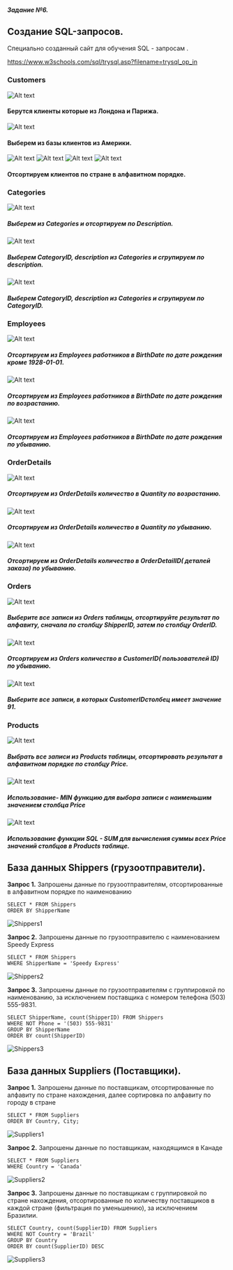##### Задание №6.



## Создание SQL-запросов.

Специально созданный сайт для обучения SQL - запросам .

https://www.w3schools.com/sql/trysql.asp?filename=trysql_op_in

### Customers

![Alt text](/misc/images/image.png)
#### Берутся клиенты которые из Лондона и Парижа.



![Alt text](/image-1.png)
#### Выберем из базы клиентов из Америки.


![Alt text](/image-2.png)
![Alt text](/image-3.png)
![Alt text](/image-4.png)
![Alt text](/image-5.png)
#### Отсортируем клиентов по стране в алфавитном порядке.


### Categories

![Alt text](/image-6.png)
##### Выберем из Categories и отсортируем по Description.



![Alt text](/image-7.png)
##### Выберем CategoryID, description из Categories и сгрупируем по description.


![Alt text](/image-8.png)
##### Выберем CategoryID, description из Categories и сгрупируем по CategoryID.


### Employees

![Alt text](/image-9.png)
##### Отсортируем из Employees работников в BirthDate по дате рождения кроме 1928-01-01.


![Alt text](/image-10.png)
##### Отсортируем из Employees работников в BirthDate по дате рождения по возрастанию.


![Alt text](/image-11.png)
##### Отсортируем из Employees работников в BirthDate по дате рождения по убыванию.


### OrderDetails

![Alt text](/image-12.png)
##### Отсортируем из OrderDetails количество в Quantity  по возрастанию.

![Alt text](/image-13.png)

##### Отсортируем из OrderDetails количество в Quantity  по убыванию.

![Alt text](/image-14.png)
##### Отсортируем из OrderDetails количество в OrderDetailID( деталей заказа) по убыванию.


### Orders

![Alt text](/image-15.png)
##### Выберите все записи из Orders таблицы, отсортируйте результат по алфавиту, сначала по столбцу ShipperID, затем по столбцу OrderID.


![Alt text](/image-16.png)
##### Отсортируем из Orders количество в CustomerID( пользователей ID) по убыванию.


![Alt text](/image-17.png)
##### Выберите все записи, в которых CustomerIDстолбец имеет значение 91.


### Products

![Alt text](/image-18.png)
##### Выбрать все записи из Products таблицы, отсортировать результат в алфавитном порядке по столбцу	Price.


![Alt text](/image-19.png)
##### Использование- MIN функцию для выбора записи с наименьшим значением столбца Price


![Alt text](/image-20.png)
##### Использование функции SQL - SUM для вычисления суммы всех Price значений столбцов в Products таблице.


## База данных Shippers (грузоотправители).  

__Запрос 1.__ Запрошены данные по грузоотправителям, отсортированные в алфавитном порядке по наименованию  

```
SELECT * FROM Shippers
ORDER BY ShipperName
```
![Shippers1](Shippers1.png)

__Запрос 2.__ Запрошены данные по грузоотправителю с наименованием Speedy Express

```
SELECT * FROM Shippers
WHERE ShipperName = 'Speedy Express'
```
![Shippers2](Shippers2.png)


__Запрос 3.__ Запрошены данные по грузоотправителям с группировкой по наименованию,  за исключением поставщика с номером телефона (503) 555-9831.

```
SELECT ShipperName, count(ShipperID) FROM Shippers
WHERE NOT Phone = '(503) 555-9831'
GROUP BY ShipperName
ORDER BY count(ShipperID)
```
![Shippers3](Shippers3.png)


## База данных Suppliers (Поставщики).  

__Запрос 1.__ Запрошены данные по поставщикам, отсортированные по алфавиту по стране нахождения, далее сортировка по алфавиту по городу в стране  

```
SELECT * FROM Suppliers  
ORDER BY Country, City;
```
![Suppliers1](Suppliers1.png)    

__Запрос 2.__ Запрошены данные по поставщикам, находящимся в Канаде

```
SELECT * FROM Suppliers 
WHERE Country = 'Canada'
```
![Suppliers2](Suppliers2.png)


__Запрос 3.__ Запрошены данные по поставщикам с группировкой по стране нахождения, отсортированные по количеству поставщиков в каждой стране (фильтрация по уменьшению), за исключением Бразилии.

```
SELECT Country, count(SupplierID) FROM Suppliers
WHERE NOT Country = 'Brazil'
GROUP BY Country
ORDER BY count(SupplierID) DESC
```
![Suppliers3](Suppliers3.png)











